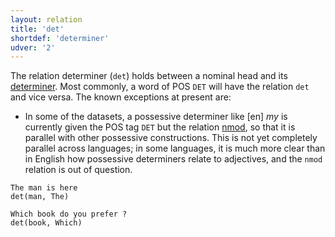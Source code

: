 ```yaml
---
layout: relation
title: 'det'
shortdef: 'determiner'
udver: '2'
---
```


The relation determiner (`det`) holds between a nominal head and its
[determiner](u-pos/DET). Most commonly, a word of POS `DET` will have the relation `det` and vice versa. The known exceptions at present are:

* In some of the datasets, a possessive determiner like [en] _my_ is currently given the POS tag `DET` but the relation [nmod](), so that it is parallel with other possessive constructions. This is not yet completely parallel across languages; in some languages, it is much more clear than in English how possessive determiners relate to adjectives, and the `nmod` relation is out of question.

~~~ sdparse
The man is here
det(man, The)
~~~

~~~ sdparse
Which book do you prefer ?
det(book, Which)
~~~
<!-- Interlanguage links updated So kvě 14 19:03:28 CEST 2022 -->
